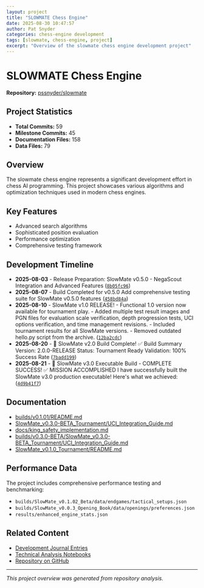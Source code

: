 ```yaml
---
layout: project
title: "SLOWMATE Chess Engine"
date: 2025-08-30 10:47:57 
author: Pat Snyder
categories: chess-engine development
tags: [slowmate, chess-engine, project]
excerpt: "Overview of the slowmate chess engine development project"
---
```


# SLOWMATE Chess Engine

**Repository:** [pssnyder/slowmate](https://github.com/pssnyder/slowmate)

## Project Statistics

- **Total Commits:** 59
- **Milestone Commits:** 45
- **Documentation Files:** 158
- **Data Files:** 79

## Overview

The slowmate chess engine represents a significant development effort in chess AI programming. This project showcases various algorithms and optimization techniques used in modern chess engines.

## Key Features

- Advanced search algorithms
- Sophisticated position evaluation
- Performance optimization
- Comprehensive testing framework

## Development Timeline

- **2025-08-03** - Release Preparation: SlowMate v0.5.0 - NegaScout Integration and Advanced Features ([`8b05fc96`](https://github.com/pssnyder/slowmate/commit/8b05fc9682662761fc24feb03ca77177b0e328f0))
- **2025-08-07** - Build Completed for v0.5.0 Add comprehensive testing suite for SlowMate v0.5.0 features ([`458bd84a`](https://github.com/pssnyder/slowmate/commit/458bd84a88bc0e3a5669e13c906b6c0346ccac08))
- **2025-08-10** - SlowMate v1.0 RELEASE! - Functional 1.0 version now available for tournament play. - Added multiple test result images and PGN files for evaluation scale verification, depth progression tests, UCI options verification, and time management revisions. - Included tournament results for all SlowMate versions. - Removed outdated hello.py script from the archive. ([`12ba2cdc`](https://github.com/pssnyder/slowmate/commit/12ba2cdc7022a58903d7d1acc67925b0446e9105))
- **2025-08-20** - 🎉 SlowMate v2.0 Build Complete! ✅ Build Summary Version: 2.0.0-RELEASE Status: Tournament Ready Validation: 100% Success Rate ([`7badd199`](https://github.com/pssnyder/slowmate/commit/7badd199b46b94c917b4ce10d96e0c43202807cb))
- **2025-08-21** - 🎉 SlowMate v3.0 Executable Build - COMPLETE SUCCESS! ✅ MISSION ACCOMPLISHED I have successfully built the SlowMate v3.0 production executable! Here's what we achieved: ([`4d9b41f7`](https://github.com/pssnyder/slowmate/commit/4d9b41f7e4bdeea33572a5ba9e270c1ce6c34d92))

## Documentation

- [builds/v0.1.01/README.md](https://github.com/pssnyder/slowmate/blob/main/builds/v0.1.01/README.md)
- [SlowMate_v0.3.0-BETA_Tournament/UCI_Integration_Guide.md](https://github.com/pssnyder/slowmate/blob/main/SlowMate_v0.3.0-BETA_Tournament/UCI_Integration_Guide.md)
- [docs/king_safety_implementation.md](https://github.com/pssnyder/slowmate/blob/main/docs/king_safety_implementation.md)
- [builds/v0.3.0-BETA/SlowMate_v0.3.0-BETA_Tournament/UCI_Integration_Guide.md](https://github.com/pssnyder/slowmate/blob/main/builds/v0.3.0-BETA/SlowMate_v0.3.0-BETA_Tournament/UCI_Integration_Guide.md)
- [SlowMate_v0.1.0_Tournament/README.md](https://github.com/pssnyder/slowmate/blob/main/SlowMate_v0.1.0_Tournament/README.md)

## Performance Data

The project includes comprehensive performance testing and benchmarking:

- `builds/SlowMate_v0.1.02_Beta/data/endgames/tactical_setups.json`
- `builds/SlowMate_v0.0.3_Opening_Book/data/openings/preferences.json`
- `results/enhanced_engine_stats.json`

## Related Content

- [Development Journal Entries](/categories/chess-engine/)
- [Technical Analysis Notebooks](/notebooks/)
- [Repository on GitHub](https://github.com/pssnyder/slowmate)

---

*This project overview was generated from repository analysis.*
